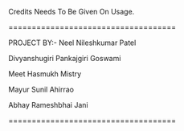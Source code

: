Credits Needs To Be Given On Usage.

====================================

PROJECT BY:- 
Neel Nileshkumar Patel 

Divyanshugiri Pankajgiri Goswami 

Meet Hasmukh Mistry 

Mayur Sunil Ahirrao 

Abhay Rameshbhai Jani

====================================